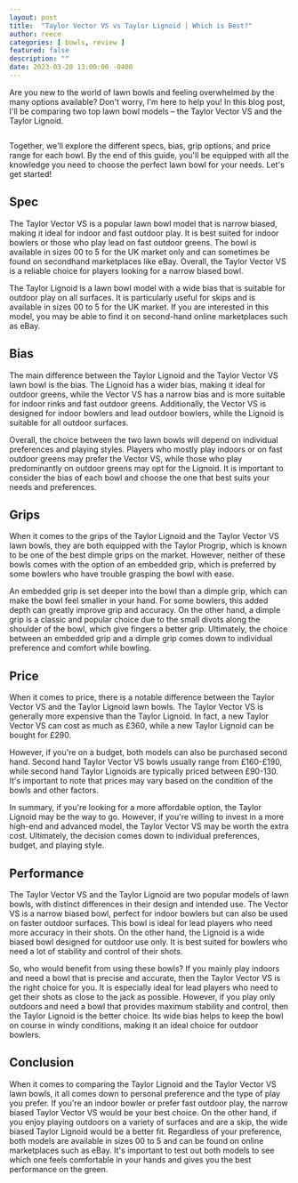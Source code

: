 ```yaml
---
layout: post
title:  "Taylor Vector VS vs Taylor Lignoid | Which is Best?"
author: reece
categories: [ bowls, review ]
featured: false
description: ""
date: 2023-03-20 13:00:00 -0400
---
```

    

<!-- wp:paragraph -->
<p xmlns="http://www.w3.org/1999/xhtml">Are you new to the world of lawn bowls and feeling overwhelmed by the many options available? Don't worry, I'm here to help you! In this blog post, I'll be comparing two top lawn bowl models – the Taylor Vector VS and the Taylor Lignoid. </p>
<!-- /wp:paragraph -->

<!-- wp:image {"id":2059,"sizeSlug":"large","linkDestination":"none"} -->
<figure class="wp-block-image size-large"><img src="/img/posts/taylor-vector-vs-vs-taylor-lignoid-1024x576.jpg" alt="" class="wp-image-2059"/></figure>
<!-- /wp:image -->

<!-- wp:paragraph -->
<p>Together, we'll explore the different specs, bias, grip options, and price range for each bowl. By the end of this guide, you'll be equipped with all the knowledge you need to choose the perfect lawn bowl for your needs. Let's get started!</p>
<!-- /wp:paragraph -->

<!-- wp:heading -->
<h2>Spec</h2>
<!-- /wp:heading -->

<!-- wp:paragraph -->
<p>The Taylor Vector VS is a popular lawn bowl model that is narrow biased, making it ideal for indoor and fast outdoor play. It is best suited for indoor bowlers or those who play lead on fast outdoor greens. The bowl is available in sizes 00 to 5 for the UK market only and can sometimes be found on secondhand marketplaces like eBay. Overall, the Taylor Vector VS is a reliable choice for players looking for a narrow biased bowl.</p>
<!-- /wp:paragraph -->

<!-- wp:paragraph -->
<p>The Taylor Lignoid is a lawn bowl model with a wide bias that is suitable for outdoor play on all surfaces. It is particularly useful for skips and is available in sizes 00 to 5 for the UK market. If you are interested in this model, you may be able to find it on second-hand online marketplaces such as eBay.</p>
<!-- /wp:paragraph -->

<!-- wp:heading -->
<h2>Bias</h2>
<!-- /wp:heading -->

<!-- wp:paragraph -->
<p>The main difference between the Taylor Lignoid and the Taylor Vector VS lawn bowl is the bias. The Lignoid has a wider bias, making it ideal for outdoor greens, while the Vector VS has a narrow bias and is more suitable for indoor rinks and fast outdoor greens. Additionally, the Vector VS is designed for indoor bowlers and lead outdoor bowlers, while the Lignoid is suitable for all outdoor surfaces.</p>
<!-- /wp:paragraph -->

<!-- wp:paragraph -->
<p>Overall, the choice between the two lawn bowls will depend on individual preferences and playing styles. Players who mostly play indoors or on fast outdoor greens may prefer the Vector VS, while those who play predominantly on outdoor greens may opt for the Lignoid. It is important to consider the bias of each bowl and choose the one that best suits your needs and preferences.</p>
<!-- /wp:paragraph -->

<!-- wp:heading -->
<h2>Grips</h2>
<!-- /wp:heading -->

<!-- wp:paragraph -->
<p>When it comes to the grips of the Taylor Lignoid and the Taylor Vector VS lawn bowls, they are both equipped with the Taylor Progrip, which is known to be one of the best dimple grips on the market. However, neither of these bowls comes with the option of an embedded grip, which is preferred by some bowlers who have trouble grasping the bowl with ease.</p>
<!-- /wp:paragraph -->

<!-- wp:paragraph -->
<p>An embedded grip is set deeper into the bowl than a dimple grip, which can make the bowl feel smaller in your hand. For some bowlers, this added depth can greatly improve grip and accuracy. On the other hand, a dimple grip is a classic and popular choice due to the small divots along the shoulder of the bowl, which give fingers a better grip. Ultimately, the choice between an embedded grip and a dimple grip comes down to individual preference and comfort while bowling.</p>
<!-- /wp:paragraph -->

<!-- wp:heading -->
<h2>Price</h2>
<!-- /wp:heading -->

<!-- wp:paragraph -->
<p>When it comes to price, there is a notable difference between the Taylor Vector VS and the Taylor Lignoid lawn bowls. The Taylor Vector VS is generally more expensive than the Taylor Lignoid. In fact, a new Taylor Vector VS can cost as much as £360, while a new Taylor Lignoid can be bought for £290.</p>
<!-- /wp:paragraph -->

<!-- wp:paragraph -->
<p>However, if you're on a budget, both models can also be purchased second hand. Second hand Taylor Vector VS bowls usually range from £160-£190, while second hand Taylor Lignoids are typically priced between £90-130. It's important to note that prices may vary based on the condition of the bowls and other factors.</p>
<!-- /wp:paragraph -->

<!-- wp:paragraph -->
<p>In summary, if you're looking for a more affordable option, the Taylor Lignoid may be the way to go. However, if you're willing to invest in a more high-end and advanced model, the Taylor Vector VS may be worth the extra cost. Ultimately, the decision comes down to individual preferences, budget, and playing style.</p>
<!-- /wp:paragraph -->

<!-- wp:heading -->
<h2>Performance</h2>
<!-- /wp:heading -->

<!-- wp:paragraph -->
<p>The Taylor Vector VS and the Taylor Lignoid are two popular models of lawn bowls, with distinct differences in their design and intended use. The Vector VS is a narrow biased bowl, perfect for indoor bowlers but can also be used on faster outdoor surfaces. This bowl is ideal for lead players who need more accuracy in their shots. On the other hand, the Lignoid is a wide biased bowl designed for outdoor use only. It is best suited for bowlers who need a lot of stability and control of their shots.</p>
<!-- /wp:paragraph -->

<!-- wp:paragraph -->
<p>So, who would benefit from using these bowls? If you mainly play indoors and need a bowl that is precise and accurate, then the Taylor Vector VS is the right choice for you. It is especially ideal for lead players who need to get their shots as close to the jack as possible. However, if you play only outdoors and need a bowl that provides maximum stability and control, then the Taylor Lignoid is the better choice. Its wide bias helps to keep the bowl on course in windy conditions, making it an ideal choice for outdoor bowlers.</p>
<!-- /wp:paragraph -->

<!-- wp:heading -->
<h2>Conclusion</h2>
<!-- /wp:heading -->

<!-- wp:paragraph -->
<p>When it comes to comparing the Taylor Lignoid and the Taylor Vector VS lawn bowls, it all comes down to personal preference and the type of play you prefer. If you're an indoor bowler or prefer fast outdoor play, the narrow biased Taylor Vector VS would be your best choice. On the other hand, if you enjoy playing outdoors on a variety of surfaces and are a skip, the wide biased Taylor Lignoid would be a better fit. Regardless of your preference, both models are available in sizes 00 to 5 and can be found on online marketplaces such as eBay. It's important to test out both models to see which one feels comfortable in your hands and gives you the best performance on the green.</p>
<!-- /wp:paragraph -->
    